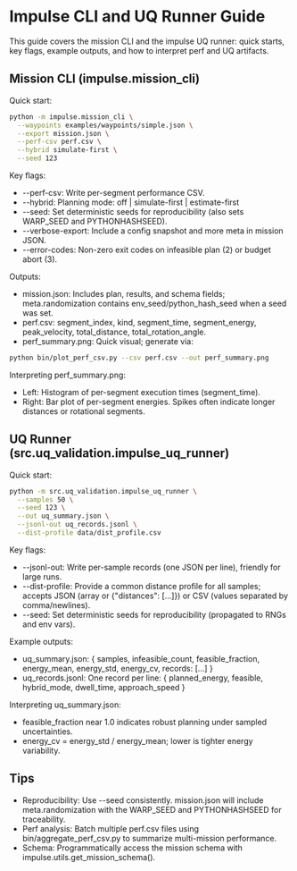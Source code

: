 # Impulse CLI and UQ Runner Guide

This guide covers the mission CLI and the impulse UQ runner: quick starts, key flags, example outputs, and how to interpret perf and UQ artifacts.

## Mission CLI (impulse.mission_cli)

Quick start:

```bash
python -m impulse.mission_cli \
  --waypoints examples/waypoints/simple.json \
  --export mission.json \
  --perf-csv perf.csv \
  --hybrid simulate-first \
  --seed 123
```

Key flags:
- --perf-csv: Write per-segment performance CSV.
- --hybrid: Planning mode: off | simulate-first | estimate-first
- --seed: Set deterministic seeds for reproducibility (also sets WARP_SEED and PYTHONHASHSEED).
- --verbose-export: Include a config snapshot and more meta in mission JSON.
- --error-codes: Non-zero exit codes on infeasible plan (2) or budget abort (3).

Outputs:
- mission.json: Includes plan, results, and schema fields; meta.randomization contains env_seed/python_hash_seed when a seed was set.
- perf.csv: segment_index, kind, segment_time, segment_energy, peak_velocity, total_distance, total_rotation_angle.
- perf_summary.png: Quick visual; generate via:

```bash
python bin/plot_perf_csv.py --csv perf.csv --out perf_summary.png
```

Interpreting perf_summary.png:
- Left: Histogram of per-segment execution times (segment_time).
- Right: Bar plot of per-segment energies. Spikes often indicate longer distances or rotational segments.

## UQ Runner (src.uq_validation.impulse_uq_runner)

Quick start:

```bash
python -m src.uq_validation.impulse_uq_runner \
  --samples 50 \
  --seed 123 \
  --out uq_summary.json \
  --jsonl-out uq_records.jsonl \
  --dist-profile data/dist_profile.csv
```

Key flags:
- --jsonl-out: Write per-sample records (one JSON per line), friendly for large runs.
- --dist-profile: Provide a common distance profile for all samples; accepts JSON (array or {"distances": [...]}) or CSV (values separated by comma/newlines).
- --seed: Set deterministic seeds for reproducibility (propagated to RNGs and env vars).

Example outputs:
- uq_summary.json: { samples, infeasible_count, feasible_fraction, energy_mean, energy_std, energy_cv, records: [...] }
- uq_records.jsonl: One record per line: { planned_energy, feasible, hybrid_mode, dwell_time, approach_speed }

Interpreting uq_summary.json:
- feasible_fraction near 1.0 indicates robust planning under sampled uncertainties.
- energy_cv = energy_std / energy_mean; lower is tighter energy variability.

## Tips
- Reproducibility: Use --seed consistently. mission.json will include meta.randomization with the WARP_SEED and PYTHONHASHSEED for traceability.
- Perf analysis: Batch multiple perf.csv files using bin/aggregate_perf_csv.py to summarize multi-mission performance.
- Schema: Programmatically access the mission schema with impulse.utils.get_mission_schema().
